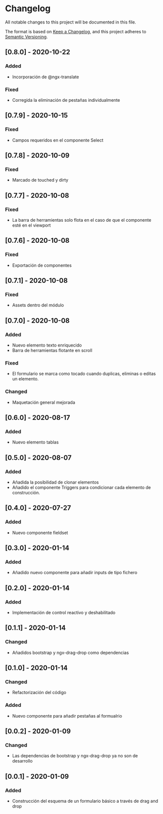 # Changelog
All notable changes to this project will be documented in this file.

The format is based on [Keep a Changelog](https://keepachangelog.com/en/1.0.0/),
and this project adheres to [Semantic Versioning](https://semver.org/spec/v2.0.0.html).

## [0.8.0] - 2020-10-22
### Added
- Incorporación de @ngx-translate
### Fixed
- Corregida la eliminación de pestañas individualmente

## [0.7.9] - 2020-10-15
### Fixed
- Campos requeridos en el componente Select

## [0.7.8] - 2020-10-09
### Fixed
- Marcado de touched y dirty

## [0.7.7] - 2020-10-08
### Fixed
- La barra de herramientas solo flota en el caso de que el componente esté en el viewport

## [0.7.6] - 2020-10-08
### Fixed
- Exportación de componentes

## [0.7.1] - 2020-10-08
### Fixed
- Assets dentro del módulo

## [0.7.0] - 2020-10-08
### Added
- Nuevo elemento texto enriquecido
- Barra de herramientas flotante en scroll
### Fixed
- El formulario se marca como tocado cuando duplicas, eliminas o editas un elemento.
### Changed
- Maquetación general mejorada

## [0.6.0] - 2020-08-17
### Added
- Nuevo elemento tablas

## [0.5.0] - 2020-08-07
### Added
- Añadida la posibilidad de clonar elementos
- Añadido el componente Triggers para condicionar cada elemento de construcción.

## [0.4.0] - 2020-07-27
### Added
- Nuevo componente fieldset

## [0.3.0] - 2020-01-14
### Added
- Añadido nuevo componente para añadir inputs de tipo fichero

## [0.2.0] - 2020-01-14
### Added
- Implementación de control reactivo y deshabilitado

## [0.1.1] - 2020-01-14
### Changed
- Añadidos bootstrap y ngx-drag-drop como dependencias

## [0.1.0] - 2020-01-14
### Changed
- Refactorización del código
### Added
- Nuevo componente para añadir pestañas al formualrio

## [0.0.2] - 2020-01-09
### Changed
- Las dependencias de bootstrap y ngx-drag-drop ya no son de desarrollo

## [0.0.1] - 2020-01-09
### Added
- Construcción del esquema de un formulario básico a través de drag and drop
